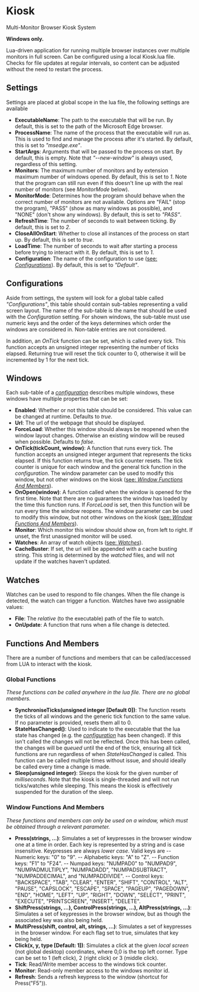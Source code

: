 # Kiosk
Multi-Monitor Browser Kiosk System 

**Windows only.**

Lua-driven application for running multiple browser instances over multiple monitors in full screen. Can be configured using a local Kiosk.lua file.
Checks for file updates at regular intervals, so content can be adjusted without the need to restart the process.  

## Settings
Settings are placed at global scope in the lua file, the following settings are available

- **ExecutableName**: The path to the executable that will be run. By default, this is set to the path of the Microsoft Edge browser.
- **ProcessName**: The name of the process that the executable will run as. This is used to find and manage the process after it's started. By default, this is set to *"msedge.exe"*.
- **StartArgs**: Arguments that will be passed to the process on start. By default, this is empty. Note that *"--new-window"* is always used, regardless of this setting. 
- **Monitors**: The maximum number of monitors and by extension maximum number of windows opened. By default, this is set to *1*. Note that the program can still run even if this doesn't line up with the real number of monitors (see *MonitorMode* below).
- **MonitorMode**: Determines how the program should behave when the correct number of monitors are not available. Options are "FAIL" (stop the program), "PASS" (show as many windows as possible), and "NONE" (don't show any windows). By default, this is set to *"PASS"*.
- **RefreshTime**: The number of seconds to wait between ticking. By default, this is set to *2*.
- **CloseAllOnStart**: Whether to close all instances of the process on start up. By default, this is set to *true*.
- **LoadTime**: The number of seconds to wait after starting a process before trying to interact with it. By default, this is set to *1*.
- **Configuration**: The name of the configuration to use ([see: *Configurations*](#configurations)). By default, this is set to *"Default"*. 

## Configurations
Aside from settings, the system will look for a global table called *"Configurations"*, this table should contain sub-tables representing a valid screen layout. The name of the sub-table is the name that should be used with the *Configuration* setting. For shown windows, the sub-table must use numeric keys and the order of the keys determines which order the windows are considered in. Non-table entries are not considered.

In addition, an *OnTick* function can be set, which is called every tick. This function accepts an unsigned integer representing the number of ticks elapsed. Returning true will reset the tick counter to 0, otherwise it will be incremented by 1 for the next tick.

## Windows
Each sub-table of a [*configuration*](#configurations) describes multiple windows, these windows have multiple properties that can be set:
- **Enabled**: Whether or not this table should be considered. This value can be changed at runtime. Defaults to *true*.
- **Url**: The url of the webpage that should be displayed.
- **ForceLoad**: Whether this window should always be reopened when the window layout changes. Otherwise an existing window will be reused when possible. Defaults to *false*.
- **OnTick(tickCount, window)**: A function that runs every tick. The function accepts an unsigned integer argument that represents the ticks elapsed. If this function returns true, the tick counter resets. The tick counter is unique for each window and the general tick function in the *configuration*. The window parameter can be used to modify this window, but not other windows on the kiosk ([see: *Window Functions And Members*](#window-functions-and-members)).
- **OnOpen(window)**: A function called when the window is opened for the first time. Note that there are no guarantees the window has loaded by the time this function runs. If *ForceLoad* is set, then this function will be run every time the window reopens. The window parameter can be used to modify this window, but not other windows on the kiosk ([see: *Window Functions And Members*](#window-functions-and-members)).
- **Monitor**: Which monitor this window should show on, from left to right. If unset, the first unassigned monitor will be used.
- **Watches**: An array of watch objects ([see: *Watches*](#watches)).
- **CacheBuster**: If set, the url will be appended with a cache busting string. This string is determined by the *watched* files, and will not update if the watches haven't updated.

## Watches
Watches can be used to respond to file changes. When the file change is detected, the watch can trigger a function. Watches have two assignable values:
- **File**: The *relative* (to the executable) path of the file to watch.
- **OnUpdate**: A function that runs when a file change is detected.

## Functions And Members
There are a number of functions and members that can be called/accessed from LUA to interact with the kiosk.

### Global Functions
*These functions can be called anywhere in the lua file. There are no global members.*
- **SynchroniseTicks(unsigned integer [Default 0])**: The function resets the ticks of all windows and the generic tick function to the same value. If no parameter is provided, resets them all to 0.
- **StateHasChanged()**: Used to indicate to the executable that the lua state has changed (e.g. the [*configuration*](#configurations) has been changed). If this isn't called the changes will not be reflected. Once this has been called, the changes will be *queued* until the end of the tick, ensuring all tick functions are run regardless of when *StateHasChanged* is called. This function can be called multiple times without issue, and should ideally be called every time a change is made.
- **Sleep(unsigned integer)**: Sleeps the kiosk for the given number of *milliseconds*. Note that the kiosk is single-threaded and will not run ticks/watches while sleeping. This means the kiosk is effectively suspended for the duration of the sleep.

### Window Functions And Members
*These functions and members can only be used on a window, which must be obtained through a relevant parameter.*
- **Press(strings, ...)**: Simulates a set of keypresses in the browser window one at a time in order. Each key is represented by a string and is case insensitive. Keypresses are always *lower case*. Valid keys are
    -- Numeric keys: "0" to "9".
    -- Alphabetic keys: "A" to "Z".
    -- Function keys: "F1" to "F24".
    -- Numpad keys: "NUMPAD0" to "NUMPAD9", "NUMPADMULTIPLY", "NUMPADADD", "NUMPADSUBTRACT", "NUMPADDECIMAL", and "NUMPADDIVIDE".
    -- Control keys: "BACKSPACE", "TAB", "CLEAR", "ENTER", "SHIFT", "CONTROL", "ALT", "PAUSE", "CAPSLOCK", "ESCAPE", "SPACE", "PAGEUP", "PAGEDOWN", "END", "HOME", "LEFT", "UP", "RIGHT", "DOWN", "SELECT", "PRINT", "EXECUTE", "PRINTSCREEN", "INSERT", "DELETE".
- **ShiftPress(strings, ...), ControlPress(strings, ...), AltPress(strings, ...)**: Simulates a set of keypresses in the browser window, but as though the associated key was also being held.
- **MultiPress(shift, control, alt, strings, ...)**: Simulates a set of keypresses in the browser window. For each flag set to true, simulates that key being held.
- **Click(x, y, type [Default: 1])**: Simulates a click at the given *local screen* (not global desktop) coordinates, where 0,0 is the top left corner. Type can be set to 1 (left click), 2 (right click) or 3 (middle click).
- **Tick**: Read/Write member access to the windows tick counter.
- **Monitor**: Read-only member access to the windows monitor id.
- **Refresh**: Sends a refresh keypress to the window (shortcut for Press("F5")).